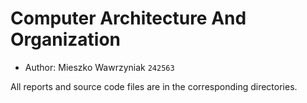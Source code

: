 # Computer Architecture And Organization
- Author: Mieszko Wawrzyniak `242563`


All reports and source code files are in the corresponding directories.
